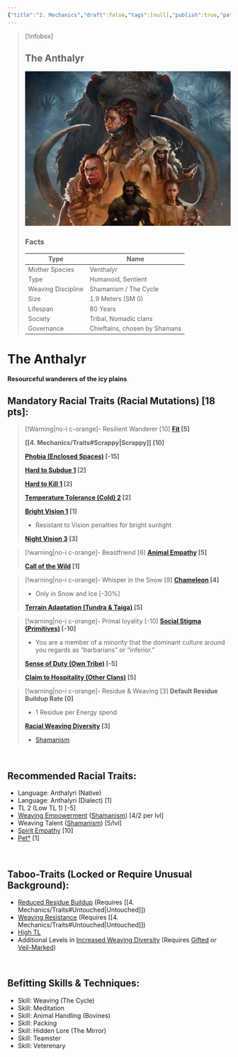 ```yaml
---
{"title":"2. Mechanics","draft":false,"tags":[null],"publish":true,"path":"2. The Races/5. The Anthalyr/2. Mechanics.md","permalink":"/2-the-races/5-the-anthalyr/2-mechanics/","PassFrontmatter":true}
---
```


> [!infobox]
> 
> 
> ## **The Anthalyr**
> 
> ![The Anthalyr.webp](../../The%20Anthalyr.webp)
> 
> ### Facts
> 
> | Type | Name |
> | --- | --- |
> | Mother Species | Venthalyr |
> | Type | Humanoid, Sentient |
> | Weaving Discipline | Shamanism / The Cycle |
> | Size | 1.9 Meters (SM 0)
> | Lifespan | 80 Years |
> | Society | Tribal, Nomadic clans |
> | Governance | Chieftains, chosen by Shamans |

# **The Anthalyr**
**Resourceful wanderers of the icy plains**
<br>

## Mandatory Racial Traits (Racial Mutations) [18 pts]:

> [!Warning|no-i c-orange]- Resilient Wanderer [10]
> **[Fit](https://gurps.fandom.com/wiki/Fit) [5]**
> 
> **[[4. Mechanics/Traits#Scrappy\|Scrappy]] [10]**
> 
> **[Phobia (Enclosed Spaces)](https://gurps.fandom.com/wiki/Phobias) [-15]**
> 
> **[Hard to Subdue 1](https://gurps.fandom.com/wiki/Hard_to_Subdue) [2]**
> 
> **[Hard to Kill 1](https://gurps.fandom.com/wiki/Hard_to_Kill) [2]**
> 
> **[Temperature Tolerance (Cold) 2](https://gurps.fandom.com/wiki/Temperature_Tolerance) [2]**
> 
> **[Bright Vision 1](../../4.%20Mechanics/Traits.md#Bright%20Vision) [1]**
> - Resistant to Vision penalties for bright sunlight
> 
> **[Night Vision 3](https://gurps.fandom.com/wiki/Night_Vision) [3]**
> 

> [!warning|no-i c-orange]- Beastfriend [6]
> **[Animal Empathy](https://gurps.fandom.com/wiki/Animal_Empathy) [5]**
> 
> **[Call of the Wild](../../4.%20Mechanics/Traits.md#Call%20of%20the%20Wild) [1]**
> 

> [!warning|no-i c-orange]- Whisper in the Snow [9]
> **[Chameleon](https://gurps.fandom.com/wiki/Chameleon) [4]**
> - Only in Snow and Ice [-30%]
>
> **[Terrain Adaptation (Tundra & Taiga)](https://gurps.fandom.com/wiki/Terrain_Adaptation) [5]**
>

> [!warning|no-i c-orange]- Primal loyality [-10]
> **[Social Stigma (Primitives)](https://gurps.fandom.com/wiki/Social_Stigma) [-10]**
> - You are a member of a minority that the dominant culture around you regards as “barbarians” or “inferior.”
> 
> **[Sense of Duty (Own Tribe)](https://gurps.fandom.com/wiki/Sense_of_Duty) [-5]**
> 
> **[Claim to Hospitality (Other Clans)](https://gurps.fandom.com/wiki/Claim_to_Hospitality) [5]**
> 

> [!warning|no-i c-orange]- Residue & Weaving [3]
> **Default Residue Buildup Rate [0]**
> - 1 Residue per Energy spend
> 
> **[Racial Weaving Diversity](../../4.%20Mechanics/Weaving%20Traits.md#Increased%20Weaving%20Diversity) [3]**
> - [Shamanism](../../1.%20The%20Magic/3.%20The%20Disciplines%20&%20Aspects.md#Shamanism)
>

<br>

## Recommended Racial Traits:
- Language: Anthalyri (Native)
- Language: Anthalyri (Dialect) [1]
- TL 2 (Low TL 1) [-5]
- [Weaving Empowerment](../../1.%20The%20Magic/1.%20Essence%20Weaving.md#Weaving%20Empowerment) ([Shamanism](../../1.%20The%20Magic/3.%20The%20Disciplines%20&%20Aspects.md#Shamanism)) [4/2 per lvl]
- Weaving Talent ([Shamanism](../../1.%20The%20Magic/3.%20The%20Disciplines%20&%20Aspects.md#Shamanism)) [5/lvl]
- [Spirit Empathy](https://gurps.fandom.com/wiki/Spirit_Empathy) [10]
- [Pet†](../../4.%20Mechanics/Traits.md#Pet†) [1]

<br>

## Taboo-Traits (Locked or Require Unusual Background):
- [Reduced Residue Buildup](../../4.%20Mechanics/Weaving%20Traits.md#Reduced%20Residue%20Buildup) (Requires [[4. Mechanics/Traits#Untouched\|Untouched]])
- [Weaving Resistance](../../4.%20Mechanics/Weaving%20Traits.md#Weaving%20Resistance) (Requires [[4. Mechanics/Traits#Untouched\|Untouched]])
- [High TL](https://gurps.fandom.com/wiki/High_TL)
- Additional Levels in [Increased Weaving Diversity](../../4.%20Mechanics/Weaving%20Traits.md#Increased%20Weaving%20Diversity) (Requires [Gifted](../../4.%20Mechanics/Weaving%20Traits.md#Gifted) *or* [Veil-Marked](../../4.%20Mechanics/Weaving%20Traits.md#Veil-Marked))

<br>

## Befitting Skills & Techniques:
- Skill: Weaving (The Cycle)
- Skill: Meditation
- Skill: Animal Handling (Bovines)
- Skill: Packing
- Skill: Hidden Lore (The Mirror)
- Skill: Teamster
- Skill: Veterenary